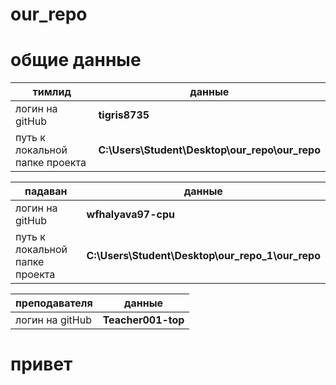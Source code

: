# our_repo
# общие данные 

| тимлид | данные |
|---------------|---------------|
|логин на gitHub| **tigris8735**|
|путь к локальной папке проекта|**C:\Users\Student\Desktop\our_repo\our_repo**|

| падаван | данные |
|----------------|---------------|
|логин на gitHub |**wfhalyava97-cpu**|
|путь к локальной папке проекта|**C:\Users\Student\Desktop\our_repo_1\our_repo**|

| преподавателя | данные |
|--------------------|---------------|
|логин на gitHub|**Teacher001-top**|

# привет 